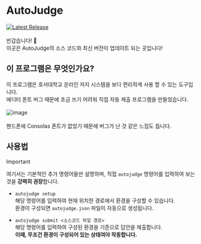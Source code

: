 # AutoJudge
<a href='[https://github.com/shivamkapasia0](https://github.com/comoedia/autojudge)' target="_blank"><img alt='Latest Release' src='https://img.shields.io/badge/Latest%20Version-v1.1.0-blue'/></a>
<br><br>
반갑습니다! 👋<br>
이곳은 AutoJudge의 소스 코드와 최신 버전이 업데이트 되는 곳입니다!

## 이 프로그램은 무엇인가요?
이 프로그램은 호서대학교 온라인 저지 시스템을 보다 편리하게 사용 할 수 있는 도구입니다.<br>
에디터 폰트 버그 때문에 조금 쓰기 어려워 직접 자동 제출 프로그램을 만들었습니다.<br><br>
![image](https://github.com/comoedia/AutoJudge/assets/135411922/98713e59-8f20-4471-a4de-0f865199f9cb)<br><br>
핸드폰에 Consolas 폰트가 없었기 때문에 버그가 난 것 같은 느낌도 듭니다.

## 사용법
> [!IMPORTANT]
> 여기서는 기본적인 추가 명령어들만 설명하며, 직접 `autojudge` 명령어를 입력하여 보는 것을 **강력히 권장**합니다.

* `autojudge setup`<br>
해당 명령어를 입력하여 현재 위치한 경로에서 환경을 구성할 수 있습니다.<br>
환경이 구성되면 `autojudge.json` 파일이 자동으로 생성됩니다.

* `autojudge submit <소스코드 파일 경로>`<br>
해당 명령어를 입력하여 구성된 환경을 기준으로 답안을 제출합니다.<br>
**이때, 무조건 환경이 구성되어 있는 상태여야 작동합니다.**
